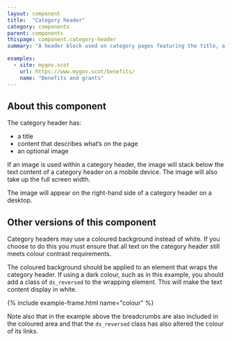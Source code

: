 ```yaml
---
layout: component
title:  "Category header"
category: components
parent: components
thispage: component.category-header
summary: "A header block used on category pages featuring the title, a summary and an illustration."

examples:
  - site: mygov.scot
    url: https://www.mygov.scot/benefits/
    name: "Benefits and grants"
---
```


## About this component

The category header has:

* a title
* content that describes what’s on the page
* an optional image

If an image is used within a category header, the image will stack below the text content of a category header on a mobile device. The image will also take up the full screen width.

The image will appear on the right-hand side of a category header on a desktop.

## Other versions of this component

Category headers may use a coloured background instead of white. If you choose to do this you must ensure that all text on the category header still meets colour contrast requirements.

The coloured background should be applied to an element that wraps the category header. If using a dark colour, such as in this example, you should add a class of <code>ds_reversed</code> to the wrapping element. This will make the text content display in white.

{% include example-frame.html name="colour" %}

Note also that in the example above the breadcrumbs are also included in the coloured area and that the <code>ds_reversed</code> class has also altered the colour of its links.
